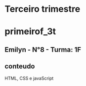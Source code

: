 # Terceiro trimestre 

# primeirof_3t
## Emilyn - N°8 - Turma: 1F

## conteudo
HTML, CSS e javaScript

